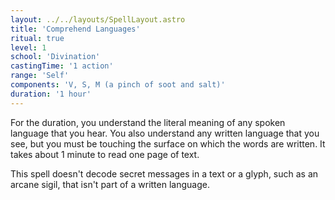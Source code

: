 ```yaml
---
layout: ../../layouts/SpellLayout.astro
title: 'Comprehend Languages'
ritual: true
level: 1
school: 'Divination'
castingTime: '1 action'
range: 'Self'
components: 'V, S, M (a pinch of soot and salt)'
duration: '1 hour'
---
```


For the duration, you understand the literal meaning of any spoken language that you hear. You also understand any written language that you see, but you must be touching the surface on which the words are written. It takes about 1 minute to read one page of text.

This spell doesn't decode secret messages in a text or a glyph, such as an arcane sigil, that isn't part of a written language.